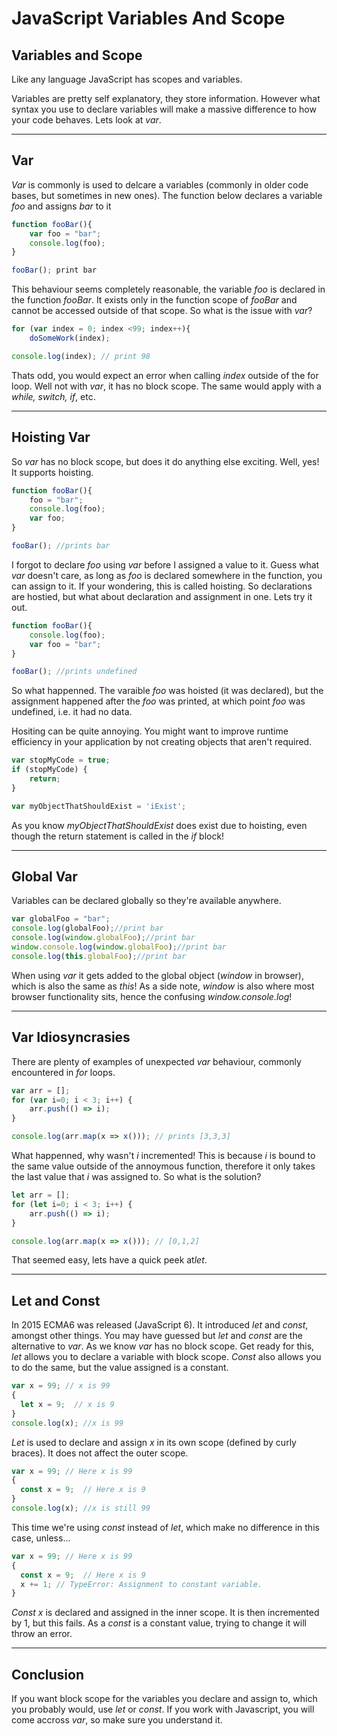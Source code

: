 # JavaScript Variables And Scope

## Variables and Scope

 Like any language JavaScript has scopes and variables.

 Variables are pretty self explanatory, they store information. However what syntax you use to declare variables will make a massive difference to how your code behaves. Lets look at *var*.

***

## Var

 *Var* is commonly is used to delcare a variables (commonly in older code bases, but sometimes in new ones). The function below declares a variable *foo* and assigns *bar* to it


```javascript
function fooBar(){
    var foo = "bar"; 
	console.log(foo); 
}

fooBar(); print bar
```

 This behaviour seems completely reasonable, the variable *foo* is declared in the function *fooBar*. It exists only in the function scope of *fooBar* and cannot be accessed outside of that scope. So what is the issue with *var*?


```javascript
for (var index = 0; index <99; index++){
	doSomeWork(index);

console.log(index); // print 98
```	

 Thats odd, you would expect an error when calling *index* outside of the for loop. Well not with *var*, it has no block scope. The same would apply with a *while, switch, if*, etc.
			
***
	
## Hoisting Var
 So *var* has no block scope, but does it do anything else exciting. Well, yes! It supports hoisting.

```javascript
function fooBar(){
	foo = "bar";
	console.log(foo);
	var foo;
}

fooBar(); //prints bar
```

 I forgot to declare *foo* using *var* before I assigned a value to it. Guess what *var* doesn't care, as long as *foo* is declared somewhere in the function, you can assign to it. If your wondering, this is called hoisting. So declarations are hostied, but what about declaration and assignment in one. Lets try it out.

```javascript
function fooBar(){	
	console.log(foo);
	var foo = "bar";
}

fooBar(); //prints undefined
```

 So what happenned. The varaible *foo* was hoisted (it was declared), but the assignment happened	after the *foo* was printed, at which point *foo* was undefined, i.e. it had no data.

 Hositing can be quite annoying. You might want to improve runtime efficiency in your application by not	creating objects that aren't required.

```javascript
var stopMyCode = true;
if (stopMyCode) {
    return;
}

var myObjectThatShouldExist = 'iExist';
```

 As you know *myObjectThatShouldExist* does exist due to hoisting, even though the return statement is called in the *if* block!

***

## Global Var

 Variables can be declared globally so they're available anywhere.

```javascript
var globalFoo = "bar";
console.log(globalFoo);//print bar
console.log(window.globalFoo);//print bar
window.console.log(window.globalFoo);//print bar
console.log(this.globalFoo);//print bar
```

 When using *var* it gets added to the global object (*window* in browser), which is also the same as *this*! As a side note, *window* is also where most browser functionality sits, hence the confusing *window.console.log*!	

***

## Var Idiosyncrasies
 There are plenty of examples of unexpected *var* behaviour, commonly encountered in *for* loops.

```javascript
var arr = [];
for (var i=0; i < 3; i++) {
    arr.push(() => i);
}

console.log(arr.map(x => x())); // prints [3,3,3]
```

 What happenned, why wasn't *i* incremented! This is because *i* is bound to the same value outside of the annoymous function, therefore it only takes the last value that *i* was assigned to. So what is the solution?

```javascript
let arr = [];
for (let i=0; i < 3; i++) {
    arr.push(() => i);
}

console.log(arr.map(x => x())); // [0,1,2]
```

 That seemed easy, lets have a quick peek at*let*.

***

## Let and Const

 In 2015 ECMA6 was released (JavaScript 6). It introduced *let* and *const*, amongst other things. You may have guessed but *let* and *const* are the alternative to *var*. As we know *var* has no block scope. Get ready for this, *let* allows you to declare a variable with block scope. *Const* also allows you to do the same, but the value assigned is a constant.

```javascript
var x = 99; // x is 99
{ 
  let x = 9;  // x is 9
}
console.log(x); //x is 99
```

 *Let* is used to declare and assign *x* in its own scope (defined by curly braces). It does not affect the outer scope.

```javascript
var x = 99; // Here x is 99
{ 
  const x = 9;  // Here x is 9
}
console.log(x); //x is still 99
```

 This time we're using *const* instead of *let*, which make no difference in this case, unless...

```javascript
var x = 99; // Here x is 99
{ 
  const x = 9;  // Here x is 9
  x += 1; // TypeError: Assignment to constant variable.
}
```

 *Const* *x* is declared and assigned in the inner scope. It is then incremented by 1, but this fails. As a *const* is a constant value, trying to change it will throw an error.

***

## Conclusion

 If you want block scope for the variables you declare and assign to, which you probably would, use *let* or *const*. If you work with Javascript, you will come accross *var*, so make sure you understand it.
